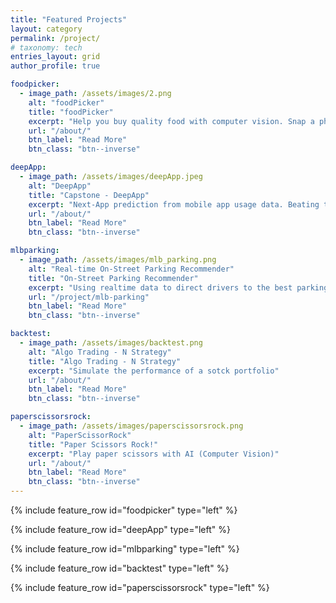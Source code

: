 ```yaml
---
title: "Featured Projects"
layout: category
permalink: /project/
# taxonomy: tech
entries_layout: grid
author_profile: true

foodpicker:
  - image_path: /assets/images/2.png
    alt: "foodPicker"
    title: "foodPicker"
    excerpt: "Help you buy quality food with computer vision. Snap a photo and you are good to go!"
    url: "/about/"
    btn_label: "Read More"
    btn_class: "btn--inverse"

deepApp:
  - image_path: /assets/images/deepApp.jpeg
    alt: "DeepApp"
    title: "Capstone - DeepApp"
    excerpt: "Next-App prediction from mobile app usage data. Beating the State-of-the-Art model (Deep Learning)"
    url: "/about/"
    btn_label: "Read More"
    btn_class: "btn--inverse"

mlbparking:
  - image_path: /assets/images/mlb_parking.png
    alt: "Real-time On-Street Parking Recommender"
    title: "On-Street Parking Recommender"
    excerpt: "Using realtime data to direct drivers to the best parking spot"
    url: "/project/mlb-parking"
    btn_label: "Read More"
    btn_class: "btn--inverse"

backtest:
  - image_path: /assets/images/backtest.png
    alt: "Algo Trading - N Strategy"
    title: "Algo Trading - N Strategy"
    excerpt: "Simulate the performance of a sotck portfolio"
    url: "/about/"
    btn_label: "Read More"
    btn_class: "btn--inverse"

paperscissorsrock:
  - image_path: /assets/images/paperscissorsrock.png
    alt: "PaperScissorRock"
    title: "Paper Scissors Rock!"
    excerpt: "Play paper scissors with AI (Computer Vision)"
    url: "/about/"
    btn_label: "Read More"
    btn_class: "btn--inverse"
---
```


{% include feature_row id="foodpicker" type="left" %}

{% include feature_row id="deepApp" type="left" %}

{% include feature_row id="mlbparking" type="left" %}

{% include feature_row id="backtest" type="left" %}

{% include feature_row id="paperscissorsrock" type="left" %}

